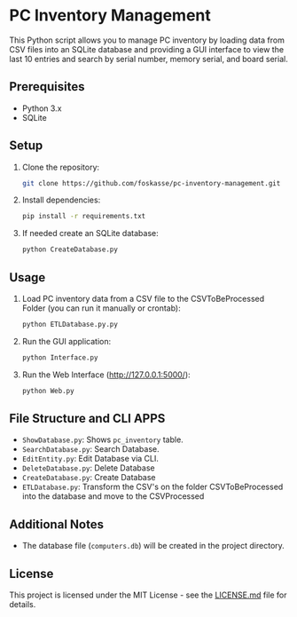 
# PC Inventory Management

This Python script allows you to manage PC inventory by loading data from CSV files into an SQLite database and providing a GUI interface to view the last 10 entries and search by serial number, memory serial, and board serial.

## Prerequisites

- Python 3.x
- SQLite

## Setup

1. Clone the repository:

   ```bash
   git clone https://github.com/foskasse/pc-inventory-management.git
   ```

2. Install dependencies:

   ```bash
   pip install -r requirements.txt
   ```

3. If needed create an SQLite database:

   ```bash
   python CreateDatabase.py
   ```

## Usage

1. Load PC inventory data from a CSV file to the CSVToBeProcessed Folder (you can run it manually or crontab):

   ```bash
   python ETLDatabase.py.py
   ```

2. Run the GUI application:

   ```bash
   python Interface.py
   ```

3. Run the Web Interface (http://127.0.0.1:5000/):

   ```bash
   python Web.py
   ```
## File Structure and CLI APPS

- `ShowDatabase.py`: Shows  `pc_inventory` table.
- `SearchDatabase.py`: Search Database.
- `EditEntity.py`: Edit Database via CLI.
- `DeleteDatabase.py`: Delete Database
- `CreateDatabase.py`: Create Database
- `ETLDatabase.py`: Transform the CSV's on the folder CSVToBeProcessed into the database and move to the CSVProcessed

## Additional Notes

- The database file (`computers.db`) will be created in the project directory.

## License

This project is licensed under the MIT License - see the [LICENSE.md](LICENSE.md) file for details.
```
